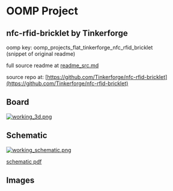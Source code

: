 # OOMP Project  
## nfc-rfid-bricklet  by Tinkerforge  
  
oomp key: oomp_projects_flat_tinkerforge_nfc_rfid_bricklet  
(snippet of original readme)  
  
  
  full source readme at [readme_src.md](readme_src.md)  
  
source repo at: [https://github.com/Tinkerforge/nfc-rfid-bricklet](https://github.com/Tinkerforge/nfc-rfid-bricklet)  
## Board  
  
[![working_3d.png](working_3d_600.png)](working_3d.png)  
## Schematic  
  
[![working_schematic.png](working_schematic_600.png)](working_schematic.png)  
  
[schematic pdf](working_schematic.pdf)  
## Images  
